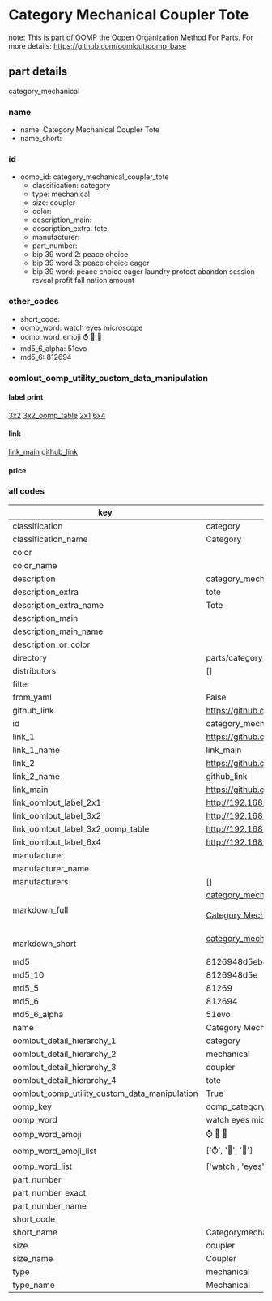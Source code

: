 # Category Mechanical Coupler Tote  

note: This is part of OOMP the Oopen Organization Method For Parts. For more details: https://github.com/oomlout/oomp_base

##  part details



category_mechanical

### name
* name: Category Mechanical Coupler Tote
* name_short: 
### id
* oomp_id: category_mechanical_coupler_tote
  * classification: category
  * type: mechanical
  * size: coupler
  * color: 
  * description_main: 
  * description_extra: tote
  * manufacturer: 
  * part_number: 
  * bip 39 word 2: peace choice
  * bip 39 word 3: peace choice eager
  * bip 39 word: peace choice eager laundry protect abandon session reveal profit fall nation amount

### other_codes
* short_code: 
* oomp_word: watch eyes microscope
* oomp_word_emoji :watch: :eyes: :microscope:
* md5_6_alpha: 51evo
* md5_6: 812694






### oomlout_oomp_utility_custom_data_manipulation
#### label print
[3x2](http://192.168.1.245:1112/?label=oomp%2051evo)
[3x2_oomp_table](http://192.168.1.107:1112/?label=oomp%2051evo)
[2x1](http://192.168.1.242:1112/?label=oomp%2051evo)
[6x4](http://192.168.1.55:1112/?label=oomp%2051evo)    

#### link

[link_main](https://github.com/oomlout/oomlout_oomp_current_version_messy/tree/main/parts/category_mechanical_coupler_tote) [github_link](https://github.com/oomlout/oomlout_oomp_part_src/tree/main/parts/category_mechanical_coupler_tote)                             

#### price







### all codes 
| key | value |  
| --- | --- |  
| classification | category |  
| classification_name | Category |  
| color |  |  
| color_name |  |  
| description | category_mechanical |  
| description_extra | tote |  
| description_extra_name | Tote |  
| description_main |  |  
| description_main_name |  |  
| description_or_color |   |  
| directory | parts/category_mechanical_coupler_tote |  
| distributors | [] |  
| filter |  |  
| from_yaml | False |  
| github_link | https://github.com/oomlout/oomlout_oomp_part_src/tree/main/parts/category_mechanical_coupler_tote |  
| id | category_mechanical_coupler_tote |  
| link_1 | https://github.com/oomlout/oomlout_oomp_current_version_messy/tree/main/parts/category_mechanical_coupler_tote |  
| link_1_name | link_main |  
| link_2 | https://github.com/oomlout/oomlout_oomp_part_src/tree/main/parts/category_mechanical_coupler_tote |  
| link_2_name | github_link |  
| link_main | https://github.com/oomlout/oomlout_oomp_current_version_messy/tree/main/parts/category_mechanical_coupler_tote |  
| link_oomlout_label_2x1 | http://192.168.1.242:1112/?label=oomp%2051evo |  
| link_oomlout_label_3x2 | http://192.168.1.245:1112/?label=oomp%2051evo |  
| link_oomlout_label_3x2_oomp_table | http://192.168.1.107:1112/?label=oomp%2051evo |  
| link_oomlout_label_6x4 | http://192.168.1.55:1112/?label=oomp%2051evo |  
| manufacturer |  |  
| manufacturer_name |  |  
| manufacturers | [] |  
| markdown_full | [category_mechanical_coupler_tote](https://github.com/oomlout/oomlout_oomp_current_version_messy/tree/main/parts/category_mechanical_coupler_tote)<br>[](https://github.com/oomlout/oomlout_oomp_current_version_messy/tree/main/parts/category_mechanical_coupler_tote)<br>[Category Mechanical Coupler Tote](https://github.com/oomlout/oomlout_oomp_current_version_messy/tree/main/parts/category_mechanical_coupler_tote)<br><br> |  
| markdown_short | [category_mechanical_coupler_tote](https://github.com/oomlout/oomlout_oomp_current_version_messy/tree/main/parts/category_mechanical_coupler_tote)<br><br> |  
| md5 | 8126948d5eb87888005657da89ca0d0e |  
| md5_10 | 8126948d5e |  
| md5_5 | 81269 |  
| md5_6 | 812694 |  
| md5_6_alpha | 51evo |  
| name | Category Mechanical Coupler Tote |  
| oomlout_detail_hierarchy_1 | category |  
| oomlout_detail_hierarchy_2 | mechanical |  
| oomlout_detail_hierarchy_3 | coupler |  
| oomlout_detail_hierarchy_4 | tote |  
| oomlout_oomp_utility_custom_data_manipulation | True |  
| oomp_key | oomp_category_mechanical_coupler_tote |  
| oomp_word | watch eyes microscope |  
| oomp_word_emoji | :watch: :eyes: :microscope: |  
| oomp_word_emoji_list | [':watch:', ':eyes:', ':microscope:'] |  
| oomp_word_list | ['watch', 'eyes', 'microscope'] |  
| part_number |  |  
| part_number_exact |  |  
| part_number_name |  |  
| short_code |  |  
| short_name | Categorymechanical |  
| size | coupler |  
| size_name | Coupler |  
| type | mechanical |  
| type_name | Mechanical |  
